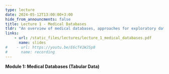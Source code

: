 ```yaml
---
type: lecture
date: 2024-05-12T13:00:00+3:00
hide_from_announcments: false
title: Lecture 1 - Medical Databases
tldr: "An overview of medical databases, approaches for exploratory data analysis, and introduction to supervised learning on tabular data"
links: 
    - url: /static_files/lectures/lecture_1_medical_databases.pdf
      name: slides 
#    - url: https://youtu.be/E6cT41WJSp8
#      name: recording
---
```

<strong>Module 1: Medical Databases (Tabular Data)</strong>
